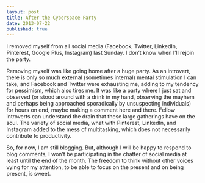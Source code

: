 ```yaml
---
layout: post
title: After the Cyberspace Party
date: 2013-07-22
published: true
---
```


I removed myself from all social media (Facebook, Twitter, LinkedIn, Pinterest, Google Plus, Instagram) last Sunday. I don’t know when I’ll rejoin the party.

Removing myself was like going home after a huge party. As an introvert, there is only so much external (sometimes internal) mental stimulation I can take, and Facebook and Twitter were exhausting me, adding to my tendency for pessimism, which also tires me. It was like a party where I just sat and observed (or stood around with a drink in my hand, observing the mayhem and perhaps being approached sporadically by unsuspecting individuals) for hours on end, maybe making a comment here and there. Fellow introverts can understand the drain that these large gatherings have on the soul. The variety of social media, what with Pinterest, LinkedIn, and Instagram added to the mess of multitasking, which does not necessarily contribute to productivity.

So, for now, I am still blogging. But, although I will be happy to respond to blog comments, I won’t be participating in the chatter of social media at least until the end of the month. The freedom to think without other voices vying for my attention, to be able to focus on the present and on being present, is sweet.
